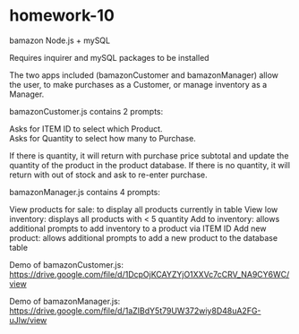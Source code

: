 # homework-10

bamazon Node.js + mySQL

Requires inquirer and mySQL packages to be installed

The two apps included (bamazonCustomer and bamazonManager) allow the user, to make purchases as a Customer, or manage inventory as a Manager.

bamazonCustomer.js contains 2 prompts:

Asks for ITEM ID to select which Product.  
Asks for Quantity to select how many to Purchase.  

If there is quantity, it will return with purchase price subtotal and update the quantity of the product in the product database.  If   there is no quantity, it will return with out of stock and ask to re-enter purchase.

bamazonManager.js contains 4 prompts:

View products for sale: to display all products currently in table
View low inventory: displays all products with < 5 quantity
Add to inventory: allows additional prompts to add inventory to a product via ITEM ID
Add new product: allows additional prompts to add a new product to the database table


Demo of bamazonCustomer.js: https://drive.google.com/file/d/1DcpOjKCAYZYjO1XXVc7cCRV_NA9CY6WC/view

Demo of bamazonManager.js: https://drive.google.com/file/d/1aZIBdY5t79UW372wiy8D48uA2FG-uJlw/view
